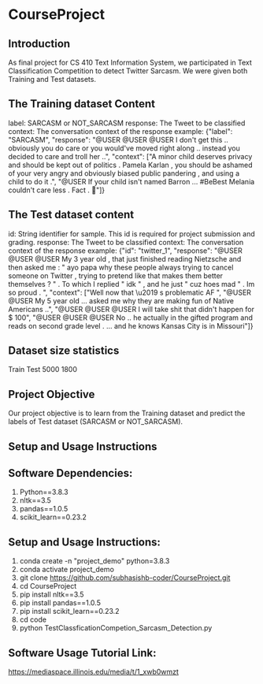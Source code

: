 # CourseProject

Introduction
------------
As final project for CS 410 Text Information System, we participated in Text Classification Competition to detect Twitter Sarcasm. We were given both Training and Test datasets.

The Training dataset Content
----------------------------
label: SARCASM or NOT_SARCASM
response: The Tweet to be classified
context: The conversation context of the response
example:
{"label": "SARCASM", "response": "@USER @USER @USER I don't get this .. obviously you do care or you would've moved right along .. instead you decided to care and troll her ..", "context": ["A minor child deserves privacy and should be kept out of politics . Pamela Karlan , you should be ashamed of your very angry and obviously biased public pandering , and using a child to do it .", "@USER If your child isn't named Barron ... #BeBest Melania couldn't care less . Fact . 💯"]}

The Test dataset content
------------------------
id: String identifier for sample. This id is required for project submission and grading.
response: The Tweet to be classified
context: The conversation context of the response
example:
{"id": "twitter_1", "response": "@USER @USER @USER My 3 year old , that just finished reading Nietzsche and then asked me : \" ayo papa why these people always trying to cancel someone on Twitter , trying to pretend like that makes them better themselves ? \" . To which I replied \" idk \" , and he just \" cuz hoes mad \" . Im so proud . <URL>", "context": ["Well now that \u2019 s problematic AF <URL>", "@USER @USER My 5 year old ... asked me why they are making fun of Native Americans ..", "@USER @USER @USER I will take shit that didn't happen for $ 100", "@USER @USER @USER No .. he actually in the gifted program and reads on second grade level .  ... and he knows Kansas City is in Missouri"]}

Dataset size statistics
-----------------------
Train	Test
5000	1800

Project Objective
-----------------
Our project objective is to learn from the Training dataset and predict the labels of Test dataset (SARCASM or NOT_SARCASM).


Setup and Usage Instructions
----------------------------
Software Dependencies:
----------------------
1) Python==3.8.3
2) nltk==3.5
3) pandas==1.0.5
4) scikit_learn==0.23.2

Setup and Usage Instructions:
-----------------------------
1) conda create -n "project_demo" python=3.8.3
2) conda activate project_demo
3) git clone https://github.com/subhasishb-coder/CourseProject.git
4) cd CourseProject
5) pip install nltk==3.5
6) pip install pandas==1.0.5
7) pip install scikit_learn==0.23.2
8) cd code
9) python TestClassficationCompetion_Sarcasm_Detection.py

Software Usage Tutorial Link:
-----------------------------
https://mediaspace.illinois.edu/media/t/1_xwb0wmzt



